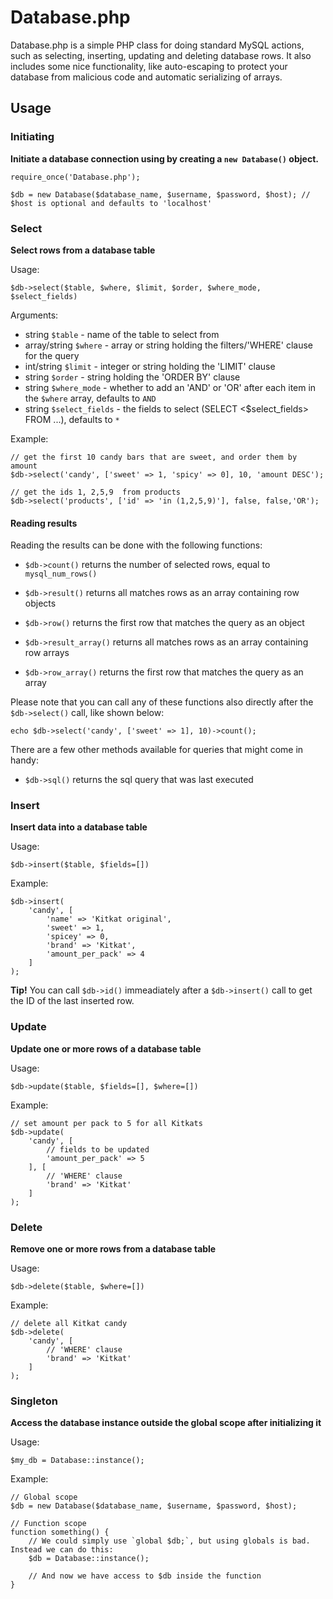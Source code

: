 Database.php
============

Database.php is a simple PHP class for doing standard MySQL actions, such as selecting, inserting, updating and deleting database rows. It also includes some nice functionality, like auto-escaping to protect your database from malicious code and automatic serializing of arrays.

## Usage

### Initiating
**Initiate a database connection using by creating a `new Database()` object.**

```
require_once('Database.php');

$db = new Database($database_name, $username, $password, $host); // $host is optional and defaults to 'localhost'
```

### Select
**Select rows from a database table**

Usage:

```
$db->select($table, $where, $limit, $order, $where_mode, $select_fields)
```

Arguments:

* string `$table` - name of the table to select from
* array/string `$where` - array or string holding the filters/'WHERE' clause for the query
* int/string `$limit` - integer or string holding the 'LIMIT' clause
* string `$order` - string holding the 'ORDER BY' clause
* string `$where_mode` - whether to add an 'AND' or 'OR' after each item in the `$where` array, defaults to `AND`
* string `$select_fields` - the fields to select (SELECT <$select_fields> FROM ...), defaults to `*`

Example:

```
// get the first 10 candy bars that are sweet, and order them by amount
$db->select('candy', ['sweet' => 1, 'spicy' => 0], 10, 'amount DESC');
```

```
// get the ids 1, 2,5,9  from products
$db->select('products', ['id' => 'in (1,2,5,9)'], false, false,'OR');
```



#### Reading results

Reading the results can be done with the following functions:

* `$db->count()` returns the number of selected rows, equal to `mysql_num_rows()`

* `$db->result()` returns all matches rows as an array containing row objects
* `$db->row()` returns the first row that matches the query as an object

* `$db->result_array()` returns all matches rows as an array containing row arrays
* `$db->row_array()` returns the first row that matches the query as an array

Please note that you can call any of these functions also directly after the `$db->select()` call, like shown below:

```
echo $db->select('candy', ['sweet' => 1], 10)->count();
```

There are a few other methods available for queries that might come in handy:

* `$db->sql()` returns the sql query that was last executed


### Insert
**Insert data into a database table**

Usage:

```
$db->insert($table, $fields=[])
```

Example:

```
$db->insert(
	'candy', [
		'name' => 'Kitkat original',
		'sweet' => 1,
		'spicey' => 0,
		'brand' => 'Kitkat',
		'amount_per_pack' => 4
	]
);
```

**Tip!** You can call `$db->id()` immeadiately after a `$db->insert()` call to get the ID of the last inserted row.

### Update
**Update one or more rows of a database table**

Usage:

```
$db->update($table, $fields=[], $where=[])
```

Example:

```
// set amount per pack to 5 for all Kitkats
$db->update(
	'candy', [
		// fields to be updated
		'amount_per_pack' => 5
	], [
		// 'WHERE' clause
		'brand' => 'Kitkat'
	]
);
```

### Delete
**Remove one or more rows from a database table**

Usage:

```
$db->delete($table, $where=[])
```

Example:

```
// delete all Kitkat candy
$db->delete(
	'candy', [
		// 'WHERE' clause
		'brand' => 'Kitkat'
	]
);
```

### Singleton
**Access the database instance outside the global scope after initializing it**

Usage:

```
$my_db = Database::instance();
```

Example:

```
// Global scope
$db = new Database($database_name, $username, $password, $host);

// Function scope
function something() {
    // We could simply use `global $db;`, but using globals is bad. Instead we can do this:
    $db = Database::instance();

    // And now we have access to $db inside the function
}
```
